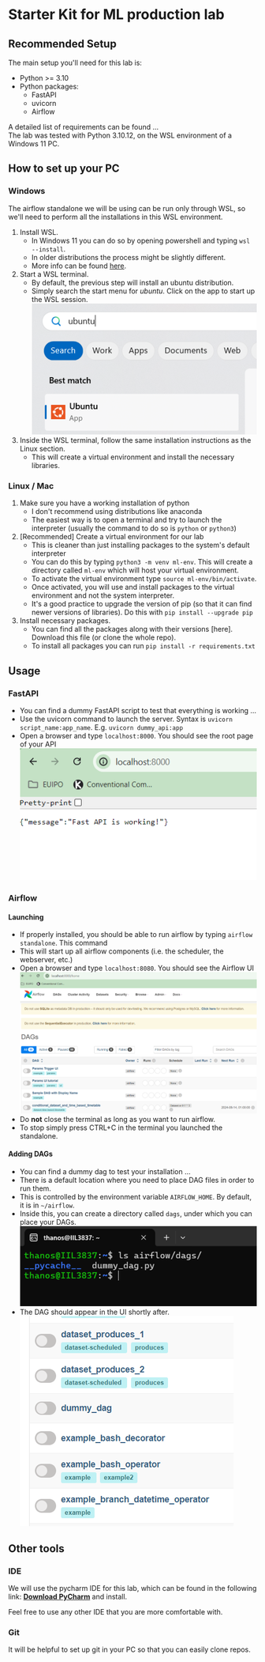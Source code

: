 # Starter Kit for ML production lab

## Recommended Setup

The main setup you'll need for this lab is:

- Python >= 3.10
- Python packages: 
  - FastAPI
  - uvicorn
  - Airflow

A detailed list of requirements can be found ...  
The lab was tested with Python 3.10.12, on the WSL environment of a Windows 11 PC.

## How to set up your PC

### Windows

The airflow standalone we will be using can be run only through WSL, so we'll need to perform all the installations in this WSL environment.

1. Install WSL.
   - In Windows 11 you can do so by opening powershell and typing `wsl --install`.
   - In older distributions the process might be slightly different.
   - More info can be found [here](https://learn.microsoft.com/en-us/windows/wsl/install).
2. Start a WSL terminal.  
   - By default, the previous step will install an ubuntu distribution.
   - Simply search the start menu for *ubuntu*. Click on the app to start up the WSL session.
![ubuntu-search.png](https://github.com/codehub-learn/development-environment-setup/blob/main/images/ml-production-lab/ml-production-lab/ubuntu-search.png?raw=true)
3. Inside the WSL terminal, follow the same installation instructions as the Linux section.
   - This will create a virtual environment and install the necessary libraries.

### Linux / Mac

1. Make sure you have a working installation of python
   - I don't recommend using distributions like anaconda
   - The easiest way is to open a terminal and try to launch the interpreter (usually the command to do so is `python` or `python3`)
2. [Recommended] Create a virtual environment for our lab
   - This is cleaner than just installing packages to the system's default interpreter
   - You can do this by typing `python3 -m venv ml-env`. This will create a directory called `ml-env` which will host your virtual environment.
   - To activate the virtual environment type `source ml-env/bin/activate`.
   - Once activated, you will use and install packages to the virtual environment and not the system interpreter.
   - It's a good practice to upgrade the version of pip (so that it can find newer versions of libraries). Do this with `pip install --upgrade pip`
3. Install necessary packages.
   - You can find all the packages along with their versions [here]. Download this file (or clone the whole repo).
   - To install all packages you can run `pip install -r requirements.txt`

## Usage

### FastAPI

- You can find a dummy FastAPI script to test that everything is working ...
- Use the uvicorn command to launch the server. Syntax is `uvicorn script_name:app_name`. E.g. `uvicorn dummy_api:app`
- Open a browser and type `localhost:8000`. You should see the root page of your API
![fastapi.png](https://github.com/codehub-learn/development-environment-setup/blob/main/images/ml-production-lab/ml-production-lab/fastapi.png?raw=true)

### Airflow

#### Launching

- If properly installed, you should be able to run airflow by typing `airflow standalone`. This command
- This will start up all airflow components (i.e. the scheduler, the webserver, etc.)
- Open a browser and type `localhost:8080`. You should see the Airflow UI
![airflow-ui.png](https://github.com/codehub-learn/development-environment-setup/blob/main/images/ml-production-lab/ml-production-lab/airflow-ui.png?raw=true)
- Do **not** close the terminal as long as you want to run airflow.
- To stop simply press CTRL+C in the terminal you launched the standalone.

#### Adding DAGs

- You can find a dummy dag to test your installation ...
- There is a default location where you need to place DAG files in order to run them.
- This is controlled by the environment variable `AIRFLOW_HOME`. By default, it is in `~/airflow`.
- Inside this, you can create a directory called `dags`, under which you can place your DAGs.
![dummy-dag-1.png](https://github.com/codehub-learn/development-environment-setup/blob/main/images/ml-production-lab/ml-production-lab/dummy-dag-1.png?raw=true)
- The DAG should appear in the UI shortly after.
![dummy-dag-2.png](https://github.com/codehub-learn/development-environment-setup/blob/main/images/ml-production-lab/ml-production-lab/dummy-dag-2.png?raw=true)

## Other tools

### IDE

We will use the pycharm IDE for this lab, which can be found in the following link: **[Download PyCharm](https://www.jetbrains.com/pycharm/)** and install.

Feel free to use any other IDE that you are more comfortable with.

### Git

It will be helpful to set up git in your PC so that you can easily clone repos.

